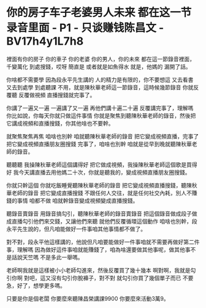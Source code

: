 # 你的房子车子老婆男人未来 都在这一节录音里面 - P1 - 只谈赚钱陈昌文 - BV17h4y1L7h8

裡面有你的房子 你的車子 你的老婆 你的男人，你的未來 都在這一節錄音裡面，千變萬化 到處搜錢，哎呀 簡直是 或者就是如魚得水 就是，他媽的 漏開了話。

你啥都不需要學 因為段永平先生講的 人的精力是有限的，你不要想這 又去看書 又去到處學 到處聽課 不用，就是陳秋華老師這一節錄音，這時候幾節錄音 你就反覆聽 反覆做視頻 直播搜錢就完事了。

你講了一遍又一遍 一遍講了又一遍 再他們講十遍二十遍 反覆講完事了，理解嗎 你比如說，你每天你就只做這件事情 你就是聚焦到聽陳秋華老師的錄音，然後把它講成視頻和直播搜錢，你其他啥也不要幹。

就聚焦聚焦再焦 咱啥也別幹 咱就聽陳秋華老師的錄音 把它變成視頻直播，完事了 把它變成視頻直播朋友圈搜錢 完事了，咱啥也別幹 咱就是從早到晚就聽陳秋華老師的錄音。

聽聽聽 我操陳秋華老師這個講得好 把它做成視頻，我操陳秋華老師這個歌是買得好 我今天講直播去用他媽二十次，你就是聽我的，變成視頻直播朋友圈搜錢。

你就只幹這個 你就吃飯睡覺聽陳秋華老師的錄音 把它變成視頻直播搜錢，聽陳秋華老師的錄音 把它變成直播搜錢 不跟任何人交往，就是任何社交內耗，別人不賺錢的事情 咱都不做 咱就幹錄音變成視頻變成直播搜錢。

聽錄音賣錄音 用錄音搞勾引，聽陳秋華老師的錄音賣錄音 把這個錄音做成段子做成直播勾引他們來交錢，又讓他們來聽 就他們反覆循環這個動作 咱啥也別幹，段永平先生說的，但凡咱能做好一件事咱其他事情都不做了。

對不對，段永平他這樣講的，他說但凡咱要能做好一件事咱就不需要再做好第二件事，理解嗎 因為做好這件事咱就能賺錢了，咱為啥還要做其他事呢，做其他事不是話說天竺嗎 不是多此一舉嗎。

老師啊我就是這樣被小小老師勾進來，然後反覆買了幾十幾本 啊對啊，我就是勾引你啊 對吧，這又沒有勾引你脫褲子，對不對 就勾引你買了幾個單子而已 不要急，好了，想學更多嗎。

只要是你是個老闆 你要麼來聽陳昌榮講課9900 你要麼來活動3萬9。